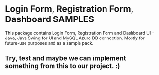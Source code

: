 # Login Form, Registration Form, Dashboard SAMPLES

This package contains Login Form, Registration Form and Dashboard UI - Java, Java Swing for UI and MySQL Azure DB connection.
Mostly for future-use purposes and as a sample pack.

## Try, test and maybe we can implement something from this to our project. :)
